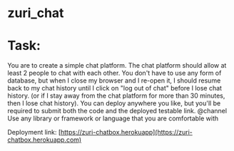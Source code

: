 # zuri_chat
# Task:
You are to create a simple chat platform.
The chat platform should allow at least 2 people to chat with each other.
You don't have to use any form of database, but when I close my browser and I re-open it, I should resume back to my chat history until I click on "log out of chat" before I lose chat history. (or if I stay away from the chat platform for more than 30 minutes, then I lose chat history).
You can deploy anywhere you like, but you'll be required to submit both the code and the deployed testable link.
@channel Use any library or framework or language that you are comfortable with

Deployment link: [https://zuri-chatbox.herokuapp](https://zuri-chatbox.herokuapp.com)
